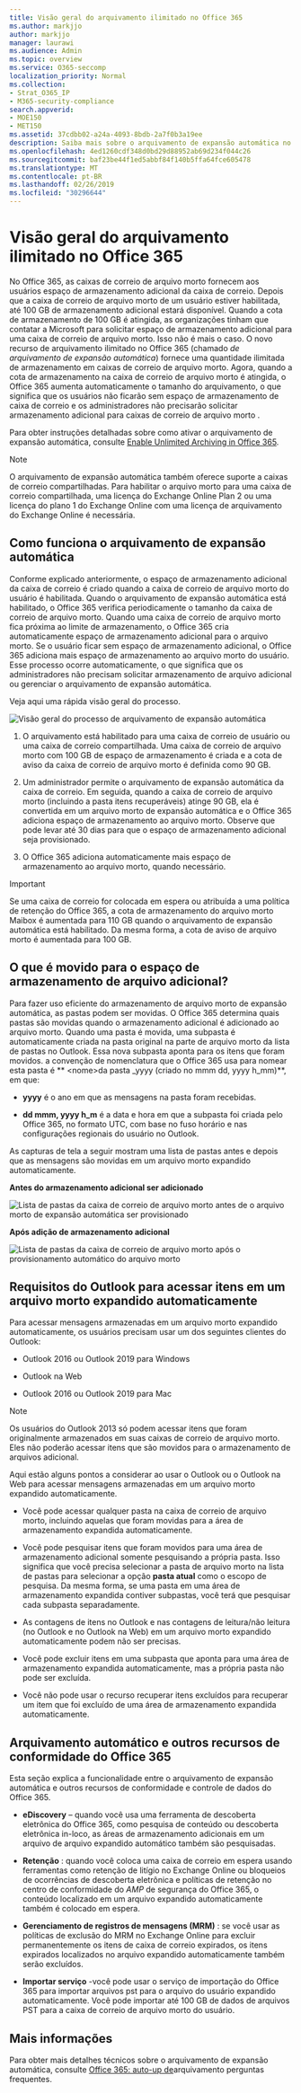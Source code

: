 ```yaml
---
title: Visão geral do arquivamento ilimitado no Office 365
ms.author: markjjo
author: markjjo
manager: laurawi
ms.audience: Admin
ms.topic: overview
ms.service: O365-seccomp
localization_priority: Normal
ms.collection:
- Strat_O365_IP
- M365-security-compliance
search.appverid:
- MOE150
- MET150
ms.assetid: 37cdbb02-a24a-4093-8bdb-2a7f0b3a19ee
description: Saiba mais sobre o arquivamento de expansão automática no Office 365, que fornece armazenamento de arquivo ilimitado para caixas de correio do Exchange Online.
ms.openlocfilehash: 4ed1260cdf348d0bd29d88952ab69d234f044c26
ms.sourcegitcommit: baf23be44f1ed5abbf84f140b5ffa64fce605478
ms.translationtype: MT
ms.contentlocale: pt-BR
ms.lasthandoff: 02/26/2019
ms.locfileid: "30296644"
---
```

# <a name="overview-of-unlimited-archiving-in-office-365"></a>Visão geral do arquivamento ilimitado no Office 365

No Office 365, as caixas de correio de arquivo morto fornecem aos usuários espaço de armazenamento adicional da caixa de correio. Depois que a caixa de correio de arquivo morto de um usuário estiver habilitada, até 100 GB de armazenamento adicional estará disponível. Quando a cota de armazenamento de 100 GB é atingida, as organizações tinham que contatar a Microsoft para solicitar espaço de armazenamento adicional para uma caixa de correio de arquivo morto. Isso não é mais o caso. O novo recurso de arquivamento ilimitado no Office 365 (chamado *de arquivamento de expansão automática*) fornece uma quantidade ilimitada de armazenamento em caixas de correio de arquivo morto. Agora, quando a cota de armazenamento na caixa de correio de arquivo morto é atingida, o Office 365 aumenta automaticamente o tamanho do arquivamento, o que significa que os usuários não ficarão sem espaço de armazenamento de caixa de correio e os administradores não precisarão solicitar armazenamento adicional para caixas de correio de arquivo morto .
  
Para obter instruções detalhadas sobre como ativar o arquivamento de expansão automática, consulte [Enable Unlimited Archiving in Office 365](enable-unlimited-archiving.md).
  
> [!NOTE]
> O arquivamento de expansão automática também oferece suporte a caixas de correio compartilhadas. Para habilitar o arquivo morto para uma caixa de correio compartilhada, uma licença do Exchange Online Plan 2 ou uma licença do plano 1 do Exchange Online com uma licença de arquivamento do Exchange Online é necessária. 
  
## <a name="how-auto-expanding-archiving-works"></a>Como funciona o arquivamento de expansão automática

Conforme explicado anteriormente, o espaço de armazenamento adicional da caixa de correio é criado quando a caixa de correio de arquivo morto do usuário é habilitada. Quando o arquivamento de expansão automática está habilitado, o Office 365 verifica periodicamente o tamanho da caixa de correio de arquivo morto. Quando uma caixa de correio de arquivo morto fica próxima ao limite de armazenamento, o Office 365 cria automaticamente espaço de armazenamento adicional para o arquivo morto. Se o usuário ficar sem espaço de armazenamento adicional, o Office 365 adiciona mais espaço de armazenamento ao arquivo morto do usuário. Esse processo ocorre automaticamente, o que significa que os administradores não precisam solicitar armazenamento de arquivo adicional ou gerenciar o arquivamento de expansão automática. 
  
Veja aqui uma rápida visão geral do processo.
  
![Visão geral do processo de arquivamento de expansão automática](media/74355385-d990-44fe-8a87-6c3639d1f63f.png)
  
1. O arquivamento está habilitado para uma caixa de correio de usuário ou uma caixa de correio compartilhada. Uma caixa de correio de arquivo morto com 100 GB de espaço de armazenamento é criada e a cota de aviso da caixa de correio de arquivo morto é definida como 90 GB.
    
2. Um administrador permite o arquivamento de expansão automática da caixa de correio. Em seguida, quando a caixa de correio de arquivo morto (incluindo a pasta itens recuperáveis) atinge 90 GB, ela é convertida em um arquivo morto de expansão automática e o Office 365 adiciona espaço de armazenamento ao arquivo morto. Observe que pode levar até 30 dias para que o espaço de armazenamento adicional seja provisionado.
    
3. O Office 365 adiciona automaticamente mais espaço de armazenamento ao arquivo morto, quando necessário.
  
> [!IMPORTANT]
> Se uma caixa de correio for colocada em espera ou atribuída a uma política de retenção do Office 365, a cota de armazenamento do arquivo morto Maibox é aumentada para 110 GB quando o arquivamento de expansão automática está habilitado. Da mesma forma, a cota de aviso de arquivo morto é aumentada para 100 GB.

## <a name="what-gets-moved-to-the-additional-archive-storage-space"></a>O que é movido para o espaço de armazenamento de arquivo adicional?

Para fazer uso eficiente do armazenamento de arquivo morto de expansão automática, as pastas podem ser movidas. O Office 365 determina quais pastas são movidas quando o armazenamento adicional é adicionado ao arquivo morto. Quando uma pasta é movida, uma subpasta é automaticamente criada na pasta original na parte de arquivo morto da lista de pastas no Outlook. Essa nova subpasta aponta para os itens que foram movidos. a convenção de nomenclatura que o Office 365 usa para nomear esta pasta é ** \<nome\>da pasta _yyyy (criado no mmm dd, yyyy h_mm)**, em que: 
  
- **yyyy** é o ano em que as mensagens na pasta foram recebidas. 
    
- **dd mmm, yyyy h_m** é a data e hora em que a subpasta foi criada pelo Office 365, no formato UTC, com base no fuso horário e nas configurações regionais do usuário no Outlook. 
    
As capturas de tela a seguir mostram uma lista de pastas antes e depois que as mensagens são movidas em um arquivo morto expandido automaticamente.
  
 **Antes do armazenamento adicional ser adicionado**
  
![Lista de pastas da caixa de correio de arquivo morto antes de o arquivo morto de expansão automática ser provisionado](media/5d6d6420-e562-4912-aaab-1c111762b3f6.png)
  
 **Após adição de armazenamento adicional**
  
![Lista de pastas da caixa de correio de arquivo morto após o provisionamento automático do arquivo morto](media/c03c5f51-23fa-4fc2-b887-7e7e5cce30da.png)
  
## <a name="outlook-requirements-for-accessing-items-in-an-auto-expanded-archive"></a>Requisitos do Outlook para acessar itens em um arquivo morto expandido automaticamente

Para acessar mensagens armazenadas em um arquivo morto expandido automaticamente, os usuários precisam usar um dos seguintes clientes do Outlook:
  
- Outlook 2016 ou Outlook 2019 para Windows
    
- Outlook na Web 
    
- Outlook 2016 ou Outlook 2019 para Mac 
    
> [!NOTE]
> Os usuários do Outlook 2013 só podem acessar itens que foram originalmente armazenados em suas caixas de correio de arquivo morto. Eles não poderão acessar itens que são movidos para o armazenamento de arquivos adicional. 
  
Aqui estão alguns pontos a considerar ao usar o Outlook ou o Outlook na Web para acessar mensagens armazenadas em um arquivo morto expandido automaticamente.
  
- Você pode acessar qualquer pasta na caixa de correio de arquivo morto, incluindo aquelas que foram movidas para a área de armazenamento expandida automaticamente.
    
- Você pode pesquisar itens que foram movidos para uma área de armazenamento adicional somente pesquisando a própria pasta. Isso significa que você precisa selecionar a pasta de arquivo morto na lista de pastas para selecionar a opção **pasta atual** como o escopo de pesquisa. Da mesma forma, se uma pasta em uma área de armazenamento expandida contiver subpastas, você terá que pesquisar cada subpasta separadamente. 
    
- As contagens de itens no Outlook e nas contagens de leitura/não leitura (no Outlook e no Outlook na Web) em um arquivo morto expandido automaticamente podem não ser precisas.
    
- Você pode excluir itens em uma subpasta que aponta para uma área de armazenamento expandida automaticamente, mas a própria pasta não pode ser excluída.
    
- Você não pode usar o recurso recuperar itens excluídos para recuperar um item que foi excluído de uma área de armazenamento expandida automaticamente.
  
## <a name="auto-expanding-archiving-and-other-office-365-compliance-features"></a>Arquivamento automático e outros recursos de conformidade do Office 365

Esta seção explica a funcionalidade entre o arquivamento de expansão automática e outros recursos de conformidade e controle de dados do Office 365.
  
- **eDiscovery** – quando você usa uma ferramenta de descoberta eletrônica do Office 365, como pesquisa de conteúdo ou descoberta eletrônica in-loco, as áreas de armazenamento adicionais em um arquivo de arquivo expandido automático também são pesquisadas.
    
- **Retenção** : quando você coloca uma caixa de correio em espera usando ferramentas como retenção de litígio no Exchange Online ou bloqueios de ocorrências de descoberta eletrônica e políticas de retenção no centro de conformidade do _AMP_ de segurança do Office 365, o conteúdo localizado em um arquivo expandido automaticamente também é colocado em espera.
    
- **Gerenciamento de registros de mensagens (MRM)** : se você usar as políticas de exclusão do MRM no Exchange Online para excluir permanentemente os itens de caixa de correio expirados, os itens expirados localizados no arquivo expandido automaticamente também serão excluídos.
    
- **Importar serviço** -você pode usar o serviço de importação do Office 365 para importar arquivos pst para o arquivo do usuário expandido automaticamente. Você pode importar até 100 GB de dados de arquivos PST para a caixa de correio de arquivo morto do usuário. 

## <a name="more-information"></a>Mais informações

Para obter mais detalhes técnicos sobre o arquivamento de expansão automática, consulte [Office 365: auto-up de](https://blogs.technet.microsoft.com/exchange/2018/04/09/office-365-auto-expanding-archives-faq/)arquivamento perguntas frequentes.